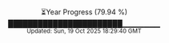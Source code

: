 <p align="center">
⏳Year Progress (79.94 %) <br>
███████████████████████▁▁▁▁▁▁▁ <br>
<sub>Updated: Sun, 19 Oct 2025 18:29:40 GMT</sub>
</p>

